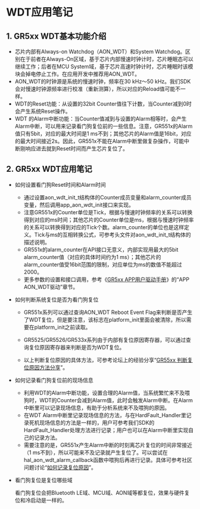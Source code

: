# WDT应用笔记 #

## 1. GR5xx WDT基本功能介绍

- 芯片内部有Always-on Watchdog（AON_WDT）和System Watchdog。区别在于前者在Always-On区域，基于芯片内部慢速时钟计时，芯片睡眠态可以继续工作；后者在MCU System域，基于芯片高速时钟计时，芯片睡眠时该模块会掉电停止工作。在应用开发中推荐用AON_WDT。
- AON_WDT的时钟源是系统的慢速时钟，频率在30 kHz～50 kHz。我们SDK会对慢速时钟源频率进行校准（重新测算），所以对应的Reload值可能不一样。
- WDT的Reset功能：从设置的32bit Counter值往下计数，当Counter减到0时会产生系统Reset操作。
- WDT 的Alarm中断功能：当Counter值减到与设置的Alarm相等时，会产生Alarm中断，可以用来记录看门狗复位前的一些信息。注意，GR551x的Alarm值只有5bit，对应的最大时间是1 ms不到；其他芯片的Alarm值是16bit，对应的最大时间接近2s。因此，GR551x不能在Alarm中断里做复杂操作，可能中断刚响应进去就到Reset时间而产生芯片复位了。

## 2. GR5xx WDT应用笔记

- 如何设置看门狗Reset时间和Alarm时间

  - 通过设置aon_wdt_init_t结构体的Counter成员变量和alarm_counter成员变量，然后调用app_aon_wdt_init接口来实现。
  - 注意GR551x的Counter单位是Tick，根据与慢速时钟频率的关系可以转换得到对应的ms时间；其他芯片的Counter单位是ms，根据与慢速时钟频率的关系可以转换得到对应的Tick个数。alarm_counter的单位也是这样定义。Tick与ms的互相转换公式，可参考头文件对aon_wdt_init_t结构体的描述说明。
  - GR551x的alarm_counter在API接口无意义，内部实现用最大的5bit alarm_counter值（对应的具体时间约为1 ms）；其他芯片的alarm_counter值受16bit范围的限制，对应单位为ms的数值不能超过2000。
  - 更多参数的设置和接口调用，参考《[GR5xx APP用户驱动手册](https://docs.goodix.com/zh/online/detail/app_driver_bl/V1.4/cca9c0c5cf27f9dde90a1aa5d875e1af)》的“APP AON_WDT驱动”章节。
- 如何判断系统复位是否为看门狗复位

  - GR551x系列可以通过查询AON_WDT Reboot Event Flag来判断是否产生了WDT复位，但是要注意，该标志在platform_init里面会被清除，所以需要在platform_init之前读取。

  - GR5525/GR5526/GR533x系列由于内部有复位原因寄存器，可以通过查询复位原因寄存器来判断是否为WDT复位。

  - 以上判断复位原因的具体方法，可参考论坛上的经验分享“[GR55xx 判断复位原因方法分享](https://developers.goodix.com/zh/bbs/detail/5ec2641ffd0a4afdb5103ad1ea4a3a3e)”。

- 如何记录看门狗复位前的现场信息

  - 利用WDT的Alarm中断功能，设置合理的Alarm值，当系统繁忙来不及喂狗时，WDT的Counter会减到Alarm值，此时会触发Alarm中断。在Alarm中断里可以记录现场信息，有助于分析系统来不及喂狗的原因。
  - 在WDT Alarm中断里记录现场信息的方法，与在HardFault_Handler里记录死机现场信息的方法是一样的，用户可参考我们SDK的HardFault_Handler处理方法进行记录；用户也可以在Alarm中断里实现自己的记录方法。
  - 需要注意的是，GR551x产生Alarm中断的时刻离芯片复位的时间非常接近（1 ms不到），所以可能来不及记录就产生复位了。可以尝试在hal_aon_wdt_alarm_callback函数中喂狗后再进行记录。具体可参考社区问题讨论“[如何记录复位原因](https://developers.goodix.com/zh/bbs/detail/fb6ade9f85d84fbd8b3b596062b08fe3)”。
- 看门狗复位是复位哪些域

  看门狗复位会把Bluetooth LE域、MCU域、AON域等都复位，效果与硬件复位和冷启动是一样的。

